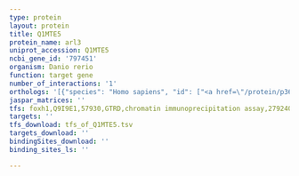 ```yaml
---
type: protein
layout: protein
title: Q1MTE5
protein_name: arl3
uniprot_accession: Q1MTE5
ncbi_gene_id: '797451'
organism: Danio rerio
function: target gene
number_of_interactions: '1'
orthologs: '[{"species": "Homo sapiens", "id": ["<a href=\"/protein/p36405\">P36405</a>"]}, {"species": "Mus musculus", "id": ["<a href=\"/protein/q9wul7\">Q9WUL7</a>"]}, {"species": "Rattus norvegicus", "id": ["F8WG91"]}, {"species": "Drosophila melanogaster", "id": ["<a href=\"/protein/q9vd64\">Q9VD64</a>"]}, {"species": "Caenorhabditis elegans", "id": ["<a href=\"/protein/o45379\">O45379</a>"]}]'
jaspar_matrices: ''
tfs: foxh1,Q9I9E1,57930,GTRD,chromatin immunoprecipitation assay,27924024%5Buid%5D,No
targets: ''
tfs_download: tfs_of_Q1MTE5.tsv
targets_download: ''
bindingSites_download: ''
binding_sites_ls: ''

---
```

